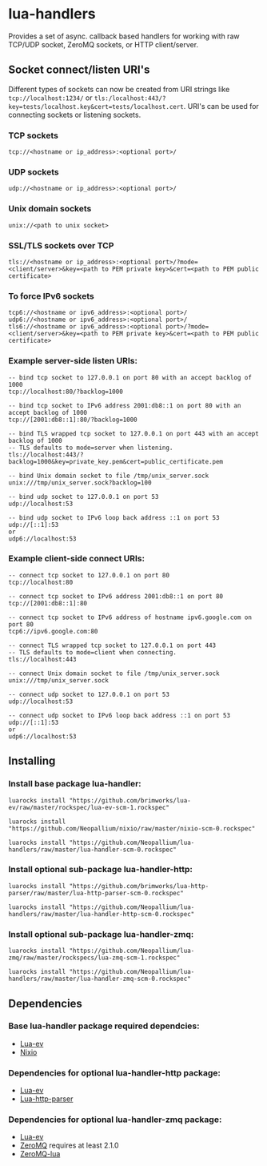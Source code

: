 lua-handlers
==============

Provides a set of async. callback based handlers for working with raw TCP/UDP socket, ZeroMQ sockets, or HTTP client/server.


Socket connect/listen URI's
---------------------------

Different types of sockets can now be created from URI strings like `tcp://localhost:1234/` or `tls:/localhost:443/?key=tests/localhost.key&cert=tests/localhost.cert`.  URI's can be used for connecting sockets or listening sockets.

### TCP sockets

	tcp://<hostname or ip_address>:<optional port>/

### UDP sockets

	udp://<hostname or ip_address>:<optional port>/

### Unix domain sockets

	unix://<path to unix socket>

### SSL/TLS sockets over TCP

	tls://<hostname or ip_address>:<optional port>/?mode=<client/server>&key=<path to PEM private key>&cert=<path to PEM public certificate>

### To force IPv6 sockets

	tcp6://<hostname or ipv6_address>:<optional port>/
	udp6://<hostname or ipv6_address>:<optional port>/
	tls6://<hostname or ipv6_address>:<optional port>/?mode=<client/server>&key=<path to PEM private key>&cert=<path to PEM public certificate>


### Example server-side listen URIs:

	-- bind tcp socket to 127.0.0.1 on port 80 with an accept backlog of 1000
	tcp://localhost:80/?backlog=1000
	
	-- bind tcp socket to IPv6 address 2001:db8::1 on port 80 with an accept backlog of 1000
	tcp://[2001:db8::1]:80/?backlog=1000
	
	-- bind TLS wrapped tcp socket to 127.0.0.1 on port 443 with an accept backlog of 1000
	-- TLS defaults to mode=server when listening.
	tls://localhost:443/?backlog=1000&key=private_key.pem&cert=public_certificate.pem
	
	-- bind Unix domain socket to file /tmp/unix_server.sock
	unix:///tmp/unix_server.sock?backlog=100
	
	-- bind udp socket to 127.0.0.1 on port 53
	udp://localhost:53
	
	-- bind udp socket to IPv6 loop back address ::1 on port 53
	udp://[::1]:53
	or
	udp6://localhost:53

### Example client-side connect URIs:

	-- connect tcp socket to 127.0.0.1 on port 80
	tcp://localhost:80
	
	-- connect tcp socket to IPv6 address 2001:db8::1 on port 80
	tcp://[2001:db8::1]:80
	
	-- connect tcp socket to IPv6 address of hostname ipv6.google.com on port 80
	tcp6://ipv6.google.com:80
	
	-- connect TLS wrapped tcp socket to 127.0.0.1 on port 443
	-- TLS defaults to mode=client when connecting.
	tls://localhost:443
	
	-- connect Unix domain socket to file /tmp/unix_server.sock
	unix:///tmp/unix_server.sock
	
	-- connect udp socket to 127.0.0.1 on port 53
	udp://localhost:53
	
	-- connect udp socket to IPv6 loop back address ::1 on port 53
	udp://[::1]:53
	or
	udp6://localhost:53


Installing
----------

### Install base package lua-handler:

	luarocks install "https://github.com/brimworks/lua-ev/raw/master/rockspec/lua-ev-scm-1.rockspec"

	luarocks install "https://github.com/Neopallium/nixio/raw/master/nixio-scm-0.rockspec"

	luarocks install "https://github.com/Neopallium/lua-handlers/raw/master/lua-handler-scm-0.rockspec"

### Install optional sub-package lua-handler-http:

	luarocks install "https://github.com/brimworks/lua-http-parser/raw/master/lua-http-parser-scm-0.rockspec"

	luarocks install "https://github.com/Neopallium/lua-handlers/raw/master/lua-handler-http-scm-0.rockspec"


### Install optional sub-package lua-handler-zmq:

	luarocks install "https://github.com/Neopallium/lua-zmq/raw/master/rockspecs/lua-zmq-scm-1.rockspec"

	luarocks install "https://github.com/Neopallium/lua-handlers/raw/master/lua-handler-zmq-scm-0.rockspec"


Dependencies
------------
### Base lua-handler package required dependcies:

* [Lua-ev](https://github.com/brimworks/lua-ev)
* [Nixio](https://github.com/Neopallium/nixio)

### Dependencies for optional lua-handler-http package:

* [Lua-ev](https://github.com/brimworks/lua-ev)
* [Lua-http-parser](https://github.com/brimworks/lua-http-parser)

### Dependencies for optional lua-handler-zmq package:

* [Lua-ev](https://github.com/brimworks/lua-ev)
* [ZeroMQ](http://www.zeromq.org/) requires at least 2.1.0
* [ZeroMQ-lua](http://github.com/Neopallium/lua-zmq)

